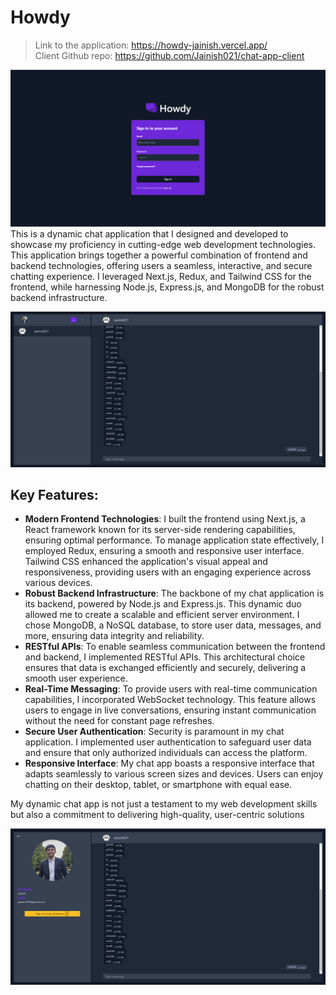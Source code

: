 # Howdy
> Link to the application: https://howdy-jainish.vercel.app/<br>
> Client Github repo: https://github.com/Jainish021/chat-app-client<br>

![Screenshot of login page](https://github.com/Jainish021/images/blob/main/chat-app-login.png)
<br>
This is a dynamic chat application that I designed and developed to showcase my proficiency in cutting-edge web development technologies. This application brings together a powerful combination of frontend and backend technologies, offering users a seamless, interactive, and secure chatting experience. I leveraged Next.js, Redux, and Tailwind CSS for the frontend, while harnessing Node.js, Express.js, and MongoDB for the robust backend infrastructure.<br>

![Screenshot of login page](https://github.com/Jainish021/images/blob/main/chat-app-main.png)

## Key Features:<br>
- **Modern Frontend Technologies**: I built the frontend using Next.js, a React framework known for its server-side rendering capabilities, ensuring optimal performance. To manage application state effectively, I employed Redux, ensuring a smooth and responsive user interface. Tailwind CSS enhanced the application's visual appeal and responsiveness, providing users with an engaging experience across various devices.<br>
- **Robust Backend Infrastructure**: The backbone of my chat application is its backend, powered by Node.js and Express.js. This dynamic duo allowed me to create a scalable and efficient server environment. I chose MongoDB, a NoSQL database, to store user data, messages, and more, ensuring data integrity and reliability.<br>
- **RESTful APIs**: To enable seamless communication between the frontend and backend, I implemented RESTful APIs. This architectural choice ensures that data is exchanged efficiently and securely, delivering a smooth user experience.<br>
- **Real-Time Messaging**: To provide users with real-time communication capabilities, I incorporated WebSocket technology. This feature allows users to engage in live conversations, ensuring instant communication without the need for constant page refreshes.<br>
- **Secure User Authentication**: Security is paramount in my chat application. I implemented user authentication to safeguard user data and ensure that only authorized individuals can access the platform.<br>
- **Responsive Interface**: My chat app boasts a responsive interface that adapts seamlessly to various screen sizes and devices. Users can enjoy chatting on their desktop, tablet, or smartphone with equal ease.<br>

My dynamic chat app is not just a testament to my web development skills but also a commitment to delivering high-quality, user-centric solutions

![Screenshot of login page](https://github.com/Jainish021/images/blob/main/chat-app-profile.png)